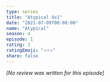 ```yaml
---
type: series
title: "Atypical 4x1"
date: "2021-07-09T00:00:00"
name: "Atypical"
season: 4
episode: 1
rating: 3
ratingEmoji: "⭐️⭐️⭐️"
share: false
---
```


*[No review was written for this episode]*
